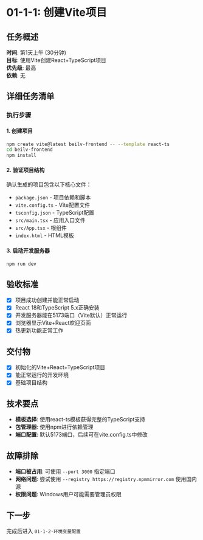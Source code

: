 # 01-1-1: 创建Vite项目

## 任务概述
**时间**: 第1天上午 (30分钟)  
**目标**: 使用Vite创建React+TypeScript项目  
**优先级**: 最高  
**依赖**: 无

## 详细任务清单

### 执行步骤

#### 1. 创建项目
```bash
npm create vite@latest beilv-frontend -- --template react-ts
cd beilv-frontend
npm install
```

#### 2. 验证项目结构
确认生成的项目包含以下核心文件：
- `package.json` - 项目依赖和脚本
- `vite.config.ts` - Vite配置文件
- `tsconfig.json` - TypeScript配置
- `src/main.tsx` - 应用入口文件
- `src/App.tsx` - 根组件
- `index.html` - HTML模板

#### 3. 启动开发服务器
```bash
npm run dev
```

## 验收标准
- [x] 项目成功创建并能正常启动
- [x] React 18和TypeScript 5.x正确安装
- [x] 开发服务器能在5173端口（Vite默认）正常运行
- [x] 浏览器显示Vite+React欢迎页面
- [x] 热更新功能正常工作

## 交付物
- [x] 初始化的Vite+React+TypeScript项目
- [x] 能正常运行的开发环境
- [x] 基础项目结构

## 技术要点
- **模板选择**: 使用react-ts模板获得完整的TypeScript支持
- **包管理器**: 使用npm进行依赖管理
- **端口配置**: 默认5173端口，后续可在vite.config.ts中修改

## 故障排除
- **端口被占用**: 可使用 `--port 3000` 指定端口
- **网络问题**: 尝试使用 `--registry https://registry.npmmirror.com` 使用国内源
- **权限问题**: Windows用户可能需要管理员权限

## 下一步
完成后进入 `01-1-2-环境变量配置`